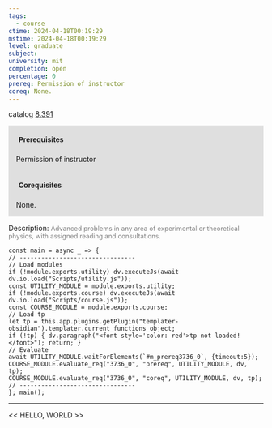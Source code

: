 ```yaml
---
tags:
  - course
ctime: 2024-04-18T00:19:29
mstime: 2024-04-18T00:19:29
level: graduate
subject: 
university: mit
completion: open
percentage: 0
prereq: Permission of instructor
coreq: None.
---
```


catalog [8.391](http://student.mit.edu/catalog/m8b.html#8.391)

<span style="display: block; padding: 15px; background-color: rgb(100, 100, 100, 0.2);"><font id="m_prereq3736_0" style="display: block; font-family: Arial, sans-serif; font-weight: bold; padding: 5px">Prerequisites</font><br><span id="prereq3736_0">Permission of instructor</span></span>
<span style="display: block; padding: 15px; background-color: rgb(100, 100, 100, 0.2);"><font id="m_coreq3736_0" style="display: block; font-family: Arial, sans-serif; font-weight: bold; padding: 5px">Corequisites</font><br><span id="coreq3736_0">None.</span></span>

<font style="">Description:</font>
<font style="color: grey; font-size: 0.8rem;">Advanced problems in any area of experimental or theoretical physics, with assigned reading and consultations.</font>

```dataviewjs
const main = async _ => {
// --------------------------------
// Load modules
if (!module.exports.utility) dv.executeJs(await dv.io.load("Scripts/utility.js"));
const UTILITY_MODULE = module.exports.utility;
if (!module.exports.course) dv.executeJs(await dv.io.load("Scripts/course.js"));
const COURSE_MODULE = module.exports.course;
// Load tp
let tp = this.app.plugins.getPlugin("templater-obsidian").templater.current_functions_object;
if (!tp) { dv.paragraph("<font style='color: red'>tp not loaded!</font>"); return; }
// Evaluate
await UTILITY_MODULE.waitForElements(`#m_prereq3736_0`, {timeout:5});
COURSE_MODULE.evaluate_req("3736_0", "prereq", UTILITY_MODULE, dv, tp);
COURSE_MODULE.evaluate_req("3736_0", "coreq", UTILITY_MODULE, dv, tp);
// --------------------------------
}; main();
```

---

<< HELLO, WORLD >>

